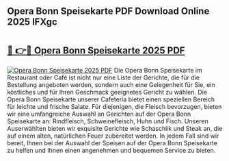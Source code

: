 ## Opera Bonn Speisekarte PDF Download Online 2025 lFXgc

# <h2><a href="http://gccb9a.nevu.top/?p=Opera+Bonn+Speisekarte">🔗 👉🔴 Opera Bonn Speisekarte 2025 PDF</a></h2>

[![Opera Bonn Speisekarte 2025 PDF](https://i.imgur.com/dBaPXMq.png)](http://gccb9a.nevu.top/?p=Opera+Bonn+Speisekarte)
Die Opera Bonn Speisekarte im Restaurant oder Café ist nicht nur eine Liste der Gerichte, die für die Bestellung angeboten werden, sondern auch eine Gelegenheit für Sie, ein köstliches und für Ihren Geschmack geeignetes Gericht zu wählen. Die Opera Bonn Speisekarte unserer Cafeteria bietet einen speziellen Bereich für leichte und frische Salate. Für diejenigen, die Fleisch bevorzugen, bieten wir eine umfangreiche Auswahl an Gerichten auf der Opera Bonn Speisekarte an: Rindfleisch, Schweinefleisch, Huhn und Fisch. Unseren Auserwählten bieten wir exquisite Gerichte wie Schaschlik und Steak an, die auf einem alten, natürlichen Feuer zubereitet werden. In jedem Fall sind wir bereit, Ihnen bei der Auswahl der Speisen auf der Opera Bonn Speisekarte zu helfen und Ihnen einen angenehmen und bequemen Service zu bieten.
